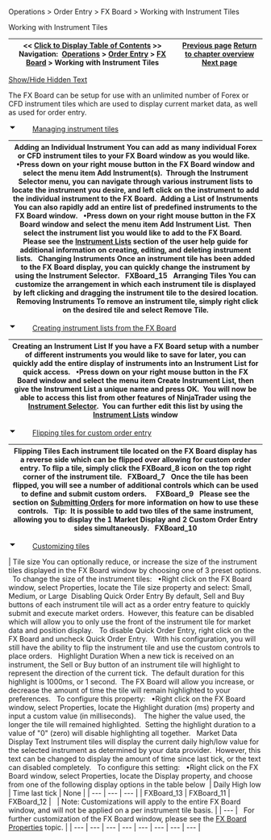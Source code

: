 ﻿


Operations \> Order Entry \> FX Board \> Working with Instrument Tiles






















Working with Instrument Tiles







| \<\< [Click to Display Table of Contents](working_with_instrument_tiles_fx_board.md) \>\> **Navigation:**     [Operations](operations-1.md) \> [Order Entry](order_entry-1.md) \> [FX Board](fx_board-1.md) \> Working with Instrument Tiles | [Previous page](display_overview_fx_board-1.md) [Return to chapter overview](fx_board-1.md) [Next page](submitting_orders_fx_board-1.md) |
| --- | --- |




[Show/Hide Hidden Text](javascript:HMToggleExpandAll(!HMAnyToggleOpen()) "Click to open/close expanding sections")









The FX Board can be setup for use with an unlimited number of Forex or CFD instrument tiles which are used to display current market data, as well as used for order entry.


![tog_minus](tog_minus-1.gif)        [Managing instrument tiles](javascript:HMToggle('toggle','ManagingInstrumentTiles','ManagingInstrumentTiles_ICON'))




| Adding an Individual Instrument You can add as many individual Forex or CFD instrument tiles to your FX Board window as you would like.   •Press down on your right mouse button in the FX Board window and select the menu item Add Instrument(s).  Through the Instrument Selector menu, you can navigate through various instrument lists to locate the instrument you desire, and left click on the instrument to add the individual instrument to the FX Board.  Adding a List of Instruments You can also rapidly add an entire list of predefined instruments to the FX Board window.   •Press down on your right mouse button in the FX Board window and select the menu item Add Instrument List.  Then select the instrument list you would like to add to the FX Board.    Please see the [Instrument Lists](instrument_lists-1.md) section of the user help guide for additional information on creating, editing, and deleting instrument lists.   Changing Instruments Once an instrument tile has been added to the FX Board display, you can quickly change the instrument by using the Instrument Selector.   FXBoard_15   Arranging Tiles You can customize the arrangement in which each instrument tile is displayed by left clicking and dragging the instrument tile to the desired location.   Removing Instruments To remove an instrument tile, simply right click on the desired tile and select Remove Tile. |
| --- |



![tog_minus](tog_minus-1.gif)        [Creating instrument lists from the FX Board](javascript:HMToggle('toggle','CreatingInstrumentListsFromTheFxBoard','CreatingInstrumentListsFromTheFxBoard_ICON'))




| Creating an Instrument List If you have a FX Board setup with a number of different instruments you would like to save for later, you can quickly add the entire display of instruments into an Instrument List for quick access.   •Press down on your right mouse button in the FX Board window and select the menu item Create Instrument List, then give the Instrument List a unique name and press OK.  You will now be able to access this list from other features of NinjaTrader using the [Instrument Selector](instrumentselector-1.md).  You can further edit this list by using the [Instrument Lists](instrument_lists-1.md) window |
| --- |



![tog_minus](tog_minus-1.gif)        [Flipping tiles for custom order entry](javascript:HMToggle('toggle','FlippingTilesForCustomOrderEntry','FlippingTilesForCustomOrderEntry_ICON'))




| Flipping Tiles Each instrument tile located on the FX Board display has a reverse side which can be flipped over allowing for custom order entry. To flip a tile, simply click the FXBoard_8 icon on the top right corner of the instrument tile.   FXBoard_7   Once the tile has been flipped, you will see a number of additional controls which can be used to define and submit custom orders.     FXBoard_9   Please see the section on [Submitting Orders](submitting_orders_fx_board-1.md) for more information on how to use these controls.   Tip:  It is possible to add two tiles of the same instrument, allowing you to display the 1 Market Display and 2 Custom Order Entry sides simultaneously.    FXBoard_10 |
| --- |



![tog_minus](tog_minus-1.gif)        [Customizing tiles](javascript:HMToggle('toggle','CustomizingTiles','CustomizingTiles_ICON'))




| Tile size You can optionally reduce, or increase the size of the instrument tiles displayed in the FX Board window by choosing one of 3 preset options.    To change the size of the instrument tiles:   •Right click on the FX Board window, select Properties, locate the Tile size property and select: Small, Medium, or Large  Disabling Quick Order Entry By default, Sell and Buy buttons of each instrument tile will act as a order entry feature to quickly submit and execute market orders.  However, this feature can be disabled which will allow you to only use the front of the instrument tile for market data and position display.   To disable Quick Order Entry, right click on the FX Board and uncheck Quick Order Entry.   With his configuration, you will still have the ability to flip the instrument tile and use the custom controls to place orders.   Highlight Duration When a new tick is received on an instrument, the Sell or Buy button of an instrument tile will highlight to represent the direction of the current tick.  The default duration for this highlight is 1000ms, or 1 second.  The FX Board will allow you increase, or decrease the amount of time the tile will remain highlighted to your preferences.    To configure this property:    •Right click on the FX Board window, select Properties, locate the Highlight duration (ms) property and input a custom value (in milliseconds).    The higher the value used, the longer the tile will remained highlighted.  Setting the highlight duration to a value of "0" (zero) will disable highlighting all together.   Market Data Display Text Instrument tiles will display the current daily high/low value for the selected instrument as determined by your data provider.  However, this text can be changed to display the amount of time since last tick, or the text can disabled completely.   To configure this setting:    •Right click on the FX Board window, select Properties, locate the Display property, and choose from one of the following display options in the table below    | Daily High low | Time last tick | None | | --- | --- | --- | | FXBoard_13 | FXBoard_11 | FXBoard_12 |        | Note: Customizations will apply to the entire FX Board window, and will not be applied on a per instrument tile basis. | | --- |      For further customization of the FX Board window, please see the [FX Board Properties](properties_fx_board-1.md) topic. |
| --- | --- | --- | --- | --- | --- | --- | --- |










